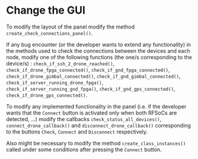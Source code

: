 # Change the GUI

To modify the layout of the panel modify  the method ``create_check_connections_panel()``.

If any bug encounter (or the developer wants to extend any functionality) in the methods used to check the connections between the devices and each node, modify one of the following functions (the one/s corresponding to the device/s) : ``check_if_ssh_2_drone_reached()``, 
``check_if_drone_fpga_connected()``, ``check_if_gnd_fpga_connected()``, ``check_if_drone_gimbal_connected()``, ``check_if_gnd_gimbal_connected()``, ``check_if_server_running_drone_fpga()``, ``check_if_server_running_gnd_fpga()``, ``check_if_gnd_gps_connected()``, ``check_if_drone_gps_connected()``.

To modify any implemented functionality in the panel (i.e. if the developer wants that the ``Connect`` button is activated only when both RFSoCs are detected, ...) modify the callbacks ``check_status_all_devices()``, ``connect_drone_callback()`` and ``disconnect_drone_callback()`` corresponding to the buttons ``Check``, ``Connect`` and ``Disconnect`` respectively. 

Also might be necessary to modify the method ``create_class_instances()`` called under some conditions after pressing the ``Connect`` button.